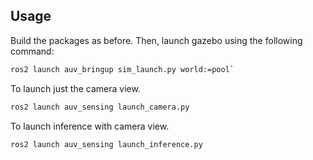 ## Usage

Build the packages as before. Then, launch gazebo using the following command:

```bash
ros2 launch auv_bringup sim_launch.py world:=pool` 
```

To launch just the camera view.
```bash
ros2 launch auv_sensing launch_camera.py
```

To launch inference with camera view.
```bash
ros2 launch auv_sensing launch_inference.py
```

